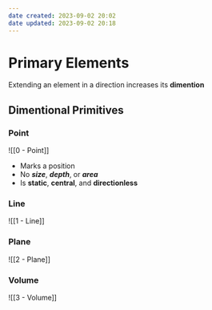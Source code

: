 ```yaml
---
date created: 2023-09-02 20:02
date updated: 2023-09-02 20:18
---
```


# Primary Elements

Extending an element in a direction increases its **dimention**

## Dimentional Primitives

### Point

![[0 - Point]]
- Marks a position
- No ***size***, ***depth***, or ***area***
- Is **static**, **central**, and **directionless**
### Line

![[1 - Line]]

### Plane

![[2 - Plane]]

### Volume

![[3 - Volume]]
